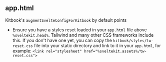 ## app.html

Kitbook's `augmentSvelteConfigForKitbook` by default points
- Ensure you have a styles reset loaded in your `app.html` file above `%sveltekit.head%`. Tailwind and many other CSS frameworks include this. If you don't have one yet, you can copy the `kitbook/styles/tw-reset.css` file into your static directory and link to it in your `app.html`, for example: `<link rel="stylesheet" href="%sveltekit.assets%/tw-reset.css">`